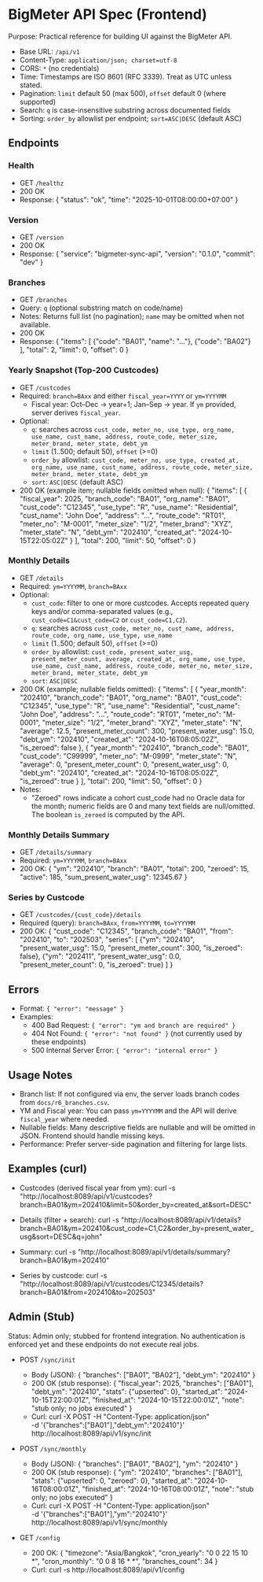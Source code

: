 # BigMeter API Spec (Frontend)

Purpose: Practical reference for building UI against the BigMeter API.

- Base URL: `/api/v1`
- Content-Type: `application/json; charset=utf-8`
- CORS: `*` (no credentials)
- Time: Timestamps are ISO 8601 (RFC 3339). Treat as UTC unless stated.
- Pagination: `limit` default 50 (max 500), `offset` default 0 (where supported)
- Search: `q` is case-insensitive substring across documented fields
- Sorting: `order_by` allowlist per endpoint; `sort=ASC|DESC` (default ASC)

## Endpoints

### Health
- GET `/healthz`
- 200 OK
- Response:
  {
    "status": "ok",
    "time": "2025-10-01T08:00:00+07:00"
  }

### Version
- GET `/version`
- 200 OK
- Response:
  {
    "service": "bigmeter-sync-api",
    "version": "0.1.0",
    "commit": "dev"
  }

### Branches
- GET `/branches`
- Query: `q` (optional substring match on code/name)
- Notes: Returns full list (no pagination); `name` may be omitted when not available.
- 200 OK
- Response:
  {
    "items": [ {"code": "BA01", "name": "..."}, {"code": "BA02"} ],
    "total": 2,
    "limit": 0,
    "offset": 0
  }

### Yearly Snapshot (Top-200 Custcodes)
- GET `/custcodes`
- Required: `branch=BAxx` and either `fiscal_year=YYYY` or `ym=YYYYMM`
  - Fiscal year: Oct–Dec → year+1; Jan–Sep → year. If `ym` provided, server derives `fiscal_year`.
- Optional:
  - `q`: searches across `cust_code, meter_no, use_type, org_name, use_name, cust_name, address, route_code, meter_size, meter_brand, meter_state, debt_ym`
  - `limit` (1..500; default 50), `offset` (>=0)
  - `order_by` allowlist: `cust_code, meter_no, use_type, created_at, org_name, use_name, cust_name, address, route_code, meter_size, meter_brand, meter_state, debt_ym`
  - `sort`: `ASC|DESC` (default ASC)
- 200 OK (example item; nullable fields omitted when null):
  {
    "items": [
      {
        "fiscal_year": 2025,
        "branch_code": "BA01",
        "org_name": "BA01",
        "cust_code": "C12345",
        "use_type": "R",
        "use_name": "Residential",
        "cust_name": "John Doe",
        "address": "...",
        "route_code": "RT01",
        "meter_no": "M-0001",
        "meter_size": "1/2",
        "meter_brand": "XYZ",
        "meter_state": "N",
        "debt_ym": "202410",
        "created_at": "2024-10-15T22:05:02Z"
      }
    ],
    "total": 200,
    "limit": 50,
    "offset": 0
  }

### Monthly Details
- GET `/details`
- Required: `ym=YYYYMM`, `branch=BAxx`
- Optional:
  - `cust_code`: filter to one or more custcodes. Accepts repeated query keys and/or comma-separated values (e.g., `cust_code=C1&cust_code=C2` or `cust_code=C1,C2`).
  - `q`: searches across `cust_code, meter_no, cust_name, address, route_code, org_name, use_type, use_name`
  - `limit` (1..500; default 50), `offset` (>=0)
  - `order_by` allowlist: `cust_code, present_water_usg, present_meter_count, average, created_at, org_name, use_type, use_name, cust_name, address, route_code, meter_no, meter_size, meter_brand, meter_state, debt_ym`
  - `sort`: `ASC|DESC`
- 200 OK (example; nullable fields omitted):
  {
    "items": [
      {
        "year_month": "202410",
        "branch_code": "BA01",
        "org_name": "BA01",
        "cust_code": "C12345",
        "use_type": "R",
        "use_name": "Residential",
        "cust_name": "John Doe",
        "address": "...",
        "route_code": "RT01",
        "meter_no": "M-0001",
        "meter_size": "1/2",
        "meter_brand": "XYZ",
        "meter_state": "N",
        "average": 12.5,
        "present_meter_count": 300,
        "present_water_usg": 15.0,
        "debt_ym": "202410",
        "created_at": "2024-10-16T08:05:02Z",
        "is_zeroed": false
      },
      {
        "year_month": "202410",
        "branch_code": "BA01",
        "cust_code": "C99999",
        "meter_no": "M-0999",
        "meter_state": "N",
        "average": 0,
        "present_meter_count": 0,
        "present_water_usg": 0,
        "debt_ym": "202410",
        "created_at": "2024-10-16T08:05:02Z",
        "is_zeroed": true
      }
    ],
    "total": 200,
    "limit": 50,
    "offset": 0
  }
- Notes:
  - "Zeroed" rows indicate a cohort cust_code had no Oracle data for the month; numeric fields are 0 and many text fields are null/omitted. The boolean `is_zeroed` is computed by the API.

### Monthly Details Summary
- GET `/details/summary`
- Required: `ym=YYYYMM`, `branch=BAxx`
- 200 OK:
  {
    "ym": "202410",
    "branch": "BA01",
    "total": 200,
    "zeroed": 15,
    "active": 185,
    "sum_present_water_usg": 12345.67
  }

### Series by Custcode
- GET `/custcodes/{cust_code}/details`
- Required (query): `branch=BAxx`, `from=YYYYMM`, `to=YYYYMM`
- 200 OK:
  {
    "cust_code": "C12345",
    "branch_code": "BA01",
    "from": "202410",
    "to": "202503",
    "series": [
      {"ym": "202410", "present_water_usg": 15.0, "present_meter_count": 300, "is_zeroed": false},
      {"ym": "202411", "present_water_usg": 0.0,  "present_meter_count": 0,   "is_zeroed": true}
    ]
  }

## Errors
- Format: `{ "error": "message" }`
- Examples:
  - 400 Bad Request: `{ "error": "ym and branch are required" }`
  - 404 Not Found: `{ "error": "not found" }` (not currently used by these endpoints)
  - 500 Internal Server Error: `{ "error": "internal error" }`

## Usage Notes
- Branch list: If not configured via env, the server loads branch codes from `docs/r6_branches.csv`.
- YM and Fiscal year: You can pass `ym=YYYYMM` and the API will derive `fiscal_year` where needed.
- Nullable fields: Many descriptive fields are nullable and will be omitted in JSON. Frontend should handle missing keys.
- Performance: Prefer server-side pagination and filtering for large lists.

## Examples (curl)

- Custcodes (derived fiscal year from ym):
  curl -s "http://localhost:8089/api/v1/custcodes?branch=BA01&ym=202410&limit=50&order_by=created_at&sort=DESC"

- Details (filter + search):
  curl -s "http://localhost:8089/api/v1/details?branch=BA01&ym=202410&cust_code=C1,C2&order_by=present_water_usg&sort=DESC&q=john"

- Summary:
  curl -s "http://localhost:8089/api/v1/details/summary?branch=BA01&ym=202410"

- Series by custcode:
  curl -s "http://localhost:8089/api/v1/custcodes/C12345/details?branch=BA01&from=202410&to=202503"

## Admin (Stub)

Status: Admin only; stubbed for frontend integration. No authentication is enforced yet and these endpoints do not execute real jobs.

- POST `/sync/init`
  - Body (JSON):
    { "branches": ["BA01", "BA02"], "debt_ym": "202410" }
  - 200 OK (stub response):
    {
      "fiscal_year": 2025,
      "branches": ["BA01"],
      "debt_ym": "202410",
      "stats": {"upserted": 0},
      "started_at": "2024-10-15T22:00:01Z",
      "finished_at": "2024-10-15T22:00:01Z",
      "note": "stub only; no jobs executed"
    }
  - Curl:
    curl -X POST -H "Content-Type: application/json" \
      -d '{"branches":["BA01"],"debt_ym":"202410"}' \
      http://localhost:8089/api/v1/sync/init

- POST `/sync/monthly`
  - Body (JSON):
    { "branches": ["BA01", "BA02"], "ym": "202410" }
  - 200 OK (stub response):
    {
      "ym": "202410",
      "branches": ["BA01"],
      "stats": {"upserted": 0, "zeroed": 0},
      "started_at": "2024-10-16T08:00:01Z",
      "finished_at": "2024-10-16T08:00:01Z",
      "note": "stub only; no jobs executed"
    }
  - Curl:
    curl -X POST -H "Content-Type: application/json" \
      -d '{"branches":["BA01"],"ym":"202410"}' \
      http://localhost:8089/api/v1/sync/monthly

- GET `/config`
  - 200 OK:
    { "timezone": "Asia/Bangkok", "cron_yearly": "0 0 22 15 10 *", "cron_monthly": "0 0 8 16 * *", "branches_count": 34 }
  - Curl:
    curl -s http://localhost:8089/api/v1/config
